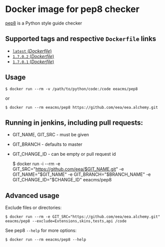 # Docker image for pep8 checker

[pep8](https://pypi.python.org/pypi/pep8) is a Python style guide checker


## Supported tags and respective `Dockerfile` links

- [`latest` (*Dockerfile*)](https://github.com/eea/eea.docker.pep8/blob/master/Dockerfile)
- [`1.7.0.2` (*Dockerfile*)](https://github.com/eea/eea.docker.pep8/blob/1.7.0.2/Dockerfile)
- [`1.7.0.1` (*Dockerfile*)](https://github.com/eea/eea.docker.pep8/blob/1.7.0.1/Dockerfile)

## Usage

    $ docker run --rm -v /path/to/python/code:/code eeacms/pep8

or

    $ docker run --rm eeacms/pep8 https://github.com/eea/eea.alchemy.git

## Running in jenkins, including pull requests:

* GIT_NAME, GIT_SRC  - must be given
* GIT_BRANCH - defaults to master
* GIT_CHANGE_ID - can be empty or pull request id

    $ docker run -i --rm -e GIT_SRC="https://github.com/eea/$GIT_NAME.git" -e GIT_NAME="$GIT_NAME" -e GIT_BRANCH="$BRANCH_NAME" -e GIT_CHANGE_ID="$CHANGE_ID" eeacms/pep8

## Advanced usage

Exclude files or directories:

    $ docker run --rm -e GIT_SRC="https://github.com/eea/eea.alchemy.git" eeacms/pep8 --exclude=Extensions,skins,tests,api /code

See pep8 `--help` for more options:


    $ docker run --rm eeacms/pep8 --help
